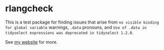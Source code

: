 # rlangcheck

This is a test package for finding issues that arise from `no visible binding for global variable` warnings, `.data` pronouns, and `Use of .data in tidyselect expressions was deprecated in tidyselect 1.2.0`.

See [my website](galenholt.github.io/package/rlang_data.qmd) for more.
